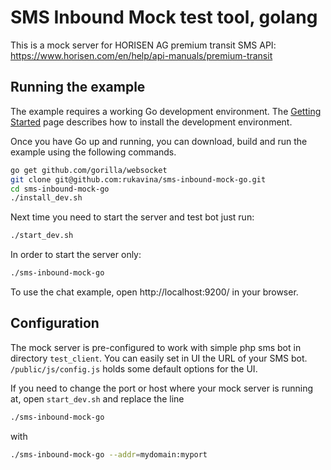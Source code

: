 # SMS Inbound Mock test tool, golang

This is a mock server for HORISEN AG premium transit SMS API: https://www.horisen.com/en/help/api-manuals/premium-transit


## Running the example

The example requires a working Go development environment. The [Getting
Started](http://golang.org/doc/install) page describes how to install the
development environment.

Once you have Go up and running, you can download, build and run the example
using the following commands.

```bash
go get github.com/gorilla/websocket
git clone git@github.com:rukavina/sms-inbound-mock-go.git
cd sms-inbound-mock-go
./install_dev.sh
```

Next time you need to start the server and test bot just run:

```bash
./start_dev.sh
```

In order to start the server only:

```bash
./sms-inbound-mock-go
```

To use the chat example, open http://localhost:9200/ in your browser.

## Configuration

The mock server is pre-configured to work with simple php sms bot in directory `test_client`. You can easily set in UI the URL of your SMS bot. `/public/js/config.js` holds some default options for the UI.

If you need to change the port or host where your mock server is running at, open `start_dev.sh` and replace the line 

```bash
./sms-inbound-mock-go
```

with 

```bash
./sms-inbound-mock-go --addr=mydomain:myport
```